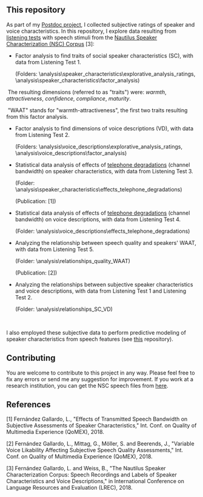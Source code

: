 ## This repository

As part of my [Postdoc project](http://www.qu.tu-berlin.de/?id=lfernandez), I collected subjective ratings of speaker and voice characteristics. In this repository, I explore data resulting from [listening tests](https://github.com/laufergall/Subjective_Speaker_Characteristics/tree/master/doc/listening_tests) with speech stimuli from the [Nautilus Speaker Characterization (NSC) Corpus](http://www.qu.tu-berlin.de/?id=nsc-corpus) [3]:

* Factor analysis to find traits of social speaker characteristics (SC), with data from Listening Test 1.

  (Folders: \analysis\speaker_characteristics\explorative_analysis_ratings, \analysis\speaker_characteristics\factor_analysis)

​    The resulting dimensions (referred to as "traits") were: _warmth_, _attractiveness_, _confidence_, _compliance_, _maturity_. 

​    "WAAT" stands for "warmth-attractiveness", the first two traits resulting from this factor analysis.

* Factor analysis to find dimensions of voice descriptions (VD), with data from Listening Test 2.

  (Folders: \analysis\voice_descriptions\explorative_analysis_ratings, \analysis\voice_descriptions\factor_analysis)

* Statistical data analysis of effects of  [telephone degradations](https://github.com/laufergall/ML_Speaker_Characteristics/tree/master/data/distortions) (channel bandwidth) on speaker characteristics, with data from Listening Test 3.

  (Folder: \analysis\speaker_characteristics\effects_telephone_degradations)

  (Publication: [1])

* Statistical data analysis of effects of  [telephone degradations](https://github.com/laufergall/ML_Speaker_Characteristics/tree/master/data/distortions) (channel bandwidth) on voice descriptions, with data from Listening Test 4.

  (Folder: \analysis\voice_descriptions\effects_telephone_degradations)

* Analyzing the relationship between speech quality and speakers' WAAT, with data from Listening Test 5.

  (Folder: \analysis\relationships_quality_WAAT)

  (Publication: [2])

* Analyzing the relationships between subjective speaker characteristics and voice descriptions, with data from Listening Test 1 and Listening Test 2.

  (Folder: \analysis\relationships_SC_VD)

  ​

I also employed these subjective data to perform predictive modeling of speaker characteristics from speech features (see [this](https://github.com/laufergall/ML_Speaker_Characteristics) repository).



## Contributing

You are welcome to contribute to this project in any way. Please feel free to fix any errors or send me any suggestion for improvement. If you work at a research institution, you can get the NSC speech files from [here](https://clarin.phonetik.uni-muenchen.de/BASRepository/index.php?target=Public/Corpora/NSC/NSC.1.php).



## References

[1] Fernández Gallardo, L., "Effects of Transmitted Speech Bandwidth on Subjective Assessments of Speaker Characteristics," Int. Conf. on Quality of Multimedia Experience (QoMEX), 2018.

[2] Fernández Gallardo, L., Mittag, G., Möller, S. and Beerends, J., "Variable Voice Likability Affecting Subjective Speech Quality Assessments," Int. Conf. on Quality of Multimedia Experience (QoMEX), 2018.

[3] Fernández Gallardo, L. and Weiss, B., "The Nautilus Speaker Characterization Corpus: Speech Recordings and Labels of Speaker Characteristics and Voice Descriptions," in International Conference on Language Resources and Evaluation (LREC), 2018.
